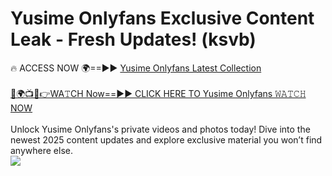 # Yusime Onlyfans Exclusive Content Leak - Fresh Updates! (ksvb)

🔥 ACCESS NOW 🌍==►► <a href="https://tinyurl.com/kvy9nzfs" rel="nofollow">Yusime Onlyfans Latest Collection</a>
<br><br>
[🔴🌍📺📱👉WA𝚃CH Now==►► CLICK HERE TO Yusime Onlyfans 𝚆𝙰𝚃𝙲𝙷 NOW](https://tinyurl.com/kvy9nzfs)
<br><br>
Unlock Yusime Onlyfans's private videos and photos today! Dive into the newest 2025 content updates and explore exclusive material you won’t find anywhere else.
<br>
<a href="https://tinyurl.com/kvy9nzfs" rel="nofollow" data-target="animated-image.originalLink"><img src="https://camo.githubusercontent.com/8a4f000d20f83aca3bf7ec5f350d767afa0574a8a352519fd8cfa583a6f93a33/68747470733a2f2f692e696d6775722e636f6d2f644a486b345a712e676966" data-canonical-src="https://i.imgur.com/dJHk4Zq.gif" style="max-width: 100%; display: inline-block;" data-target="animated-image.originalImage"></a>
<br>
